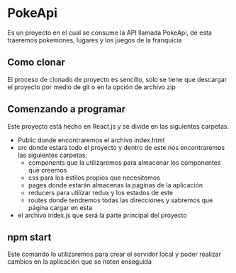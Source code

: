 # PokeApi 

Es un proyecto en el cual se consume la API llamada PokeApi, de esta traeremos pokemones, lugares y los juegos de la franquicia

## Como clonar

El proceso de clonado de proyecto es sencillo, solo se tiene que descargar el proyecto por medio de git o en la opción de archivo zip 

## Comenzando a programar

Este proyecto está hecho en React.js y se divide en las siguientes carpetas.
- Public donde encontraremos el archivo index.html
- src donde estará todo el proyecto y dentro de este nos encontraremos las siguientes carpetas:
    - components que la utilizaremos para almacenar los componentes que creemos 
    - css para los estilos propios que necesitemos
    - pages donde estarán almacenas la paginas de la aplicación 
    - reducers para utilizar redux y los estados de este
    - routes donde tendremos todas las direcciones y sabremos que página cargar en esta 
- el archivo index.js que será la parte principal del proyecto 

## npm start

Este comando lo utilizaremos para crear el servidor local y poder realizar cambios en la aplicación que se noten enseguida


